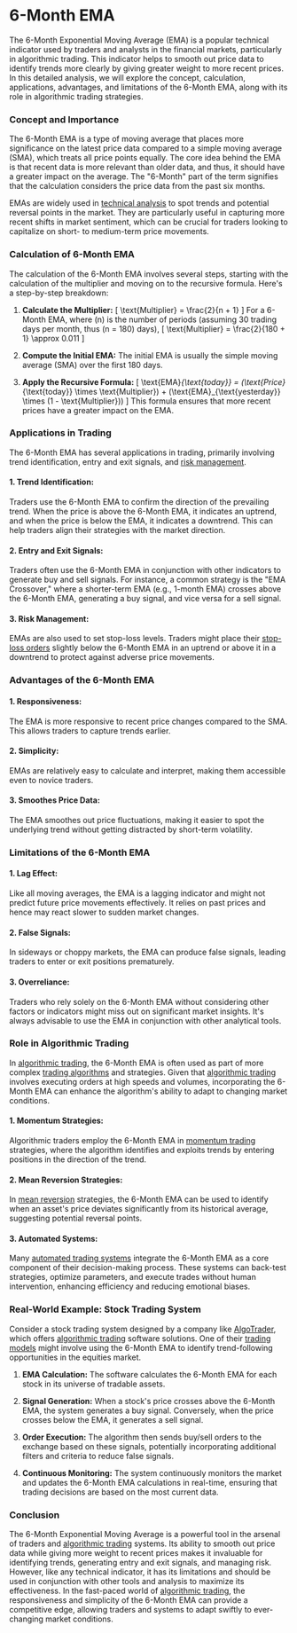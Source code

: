 # 6-Month EMA

The 6-Month Exponential Moving Average (EMA) is a popular technical indicator used by traders and analysts in the financial markets, particularly in algorithmic trading. This indicator helps to smooth out price data to identify trends more clearly by giving greater weight to more recent prices. In this detailed analysis, we will explore the concept, calculation, applications, advantages, and limitations of the 6-Month EMA, along with its role in algorithmic trading strategies.

### Concept and Importance

The 6-Month EMA is a type of moving average that places more significance on the latest price data compared to a simple moving average (SMA), which treats all price points equally. The core idea behind the EMA is that recent data is more relevant than older data, and thus, it should have a greater impact on the average. The "6-Month" part of the term signifies that the calculation considers the price data from the past six months.

EMAs are widely used in [technical analysis](../t/technical_analysis.md) to spot trends and potential reversal points in the market. They are particularly useful in capturing more recent shifts in market sentiment, which can be crucial for traders looking to capitalize on short- to medium-term price movements.

### Calculation of 6-Month EMA

The calculation of the 6-Month EMA involves several steps, starting with the calculation of the multiplier and moving on to the recursive formula. Here's a step-by-step breakdown:

1. **Calculate the Multiplier:**
   \[
   \text{Multiplier} = \frac{2}{n + 1}
   \]
   For a 6-Month EMA, where \(n\) is the number of periods (assuming 30 trading days per month, thus \(n = 180\) days),
   \[
   \text{Multiplier} = \frac{2}{180 + 1} \approx 0.011
   \]

2. **Compute the Initial EMA:**
   The initial EMA is usually the simple moving average (SMA) over the first 180 days.

3. **Apply the Recursive Formula:**
   \[
   \text{EMA}_{\text{today}} = (\text{Price}_{\text{today}} \times \text{Multiplier}) + (\text{EMA}_{\text{yesterday}} \times (1 - \text{Multiplier}))
   \]
   This formula ensures that more recent prices have a greater impact on the EMA.

### Applications in Trading

The 6-Month EMA has several applications in trading, primarily involving trend identification, entry and exit signals, and [risk management](../r/risk_management.md).

#### 1. **Trend Identification:**
Traders use the 6-Month EMA to confirm the direction of the prevailing trend. When the price is above the 6-Month EMA, it indicates an uptrend, and when the price is below the EMA, it indicates a downtrend. This can help traders align their strategies with the market direction.

#### 2. **Entry and Exit Signals:**
Traders often use the 6-Month EMA in conjunction with other indicators to generate buy and sell signals. For instance, a common strategy is the "EMA Crossover," where a shorter-term EMA (e.g., 1-month EMA) crosses above the 6-Month EMA, generating a buy signal, and vice versa for a sell signal.

#### 3. **Risk Management:**
EMAs are also used to set stop-loss levels. Traders might place their [stop-loss orders](../s/stop-loss_orders.md) slightly below the 6-Month EMA in an uptrend or above it in a downtrend to protect against adverse price movements.

### Advantages of the 6-Month EMA

#### 1. **Responsiveness:**
The EMA is more responsive to recent price changes compared to the SMA. This allows traders to capture trends earlier.

#### 2. **Simplicity:**
EMAs are relatively easy to calculate and interpret, making them accessible even to novice traders.

#### 3. **Smoothes Price Data:**
The EMA smoothes out price fluctuations, making it easier to spot the underlying trend without getting distracted by short-term volatility.

### Limitations of the 6-Month EMA

#### 1. **Lag Effect:**
Like all moving averages, the EMA is a lagging indicator and might not predict future price movements effectively. It relies on past prices and hence may react slower to sudden market changes.

#### 2. **False Signals:**
In sideways or choppy markets, the EMA can produce false signals, leading traders to enter or exit positions prematurely.

#### 3. **Overreliance:**
Traders who rely solely on the 6-Month EMA without considering other factors or indicators might miss out on significant market insights. It's always advisable to use the EMA in conjunction with other analytical tools.

### Role in Algorithmic Trading

In [algorithmic trading](../a/algorithmic_trading.md), the 6-Month EMA is often used as part of more complex [trading algorithms](../t/trading_algorithms.md) and strategies. Given that [algorithmic trading](../a/algorithmic_trading.md) involves executing orders at high speeds and volumes, incorporating the 6-Month EMA can enhance the algorithm's ability to adapt to changing market conditions.

#### 1. **Momentum Strategies:**
Algorithmic traders employ the 6-Month EMA in [momentum trading](../m/momentum_trading.md) strategies, where the algorithm identifies and exploits trends by entering positions in the direction of the trend.

#### 2. **Mean Reversion Strategies:**
In [mean reversion](../m/mean_reversion.md) strategies, the 6-Month EMA can be used to identify when an asset's price deviates significantly from its historical average, suggesting potential reversal points.

#### 3. **Automated Systems:**
Many [automated trading systems](../a/automated_trading_systems.md) integrate the 6-Month EMA as a core component of their decision-making process. These systems can back-test strategies, optimize parameters, and execute trades without human intervention, enhancing efficiency and reducing emotional biases.

### Real-World Example: Stock Trading System

Consider a stock trading system designed by a company like [AlgoTrader](https://www.algotrader.com/), which offers [algorithmic trading](../a/algorithmic_trading.md) software solutions. One of their [trading models](../t/trading_models.md) might involve using the 6-Month EMA to identify trend-following opportunities in the equities market.

1. **EMA Calculation:**
   The software calculates the 6-Month EMA for each stock in its universe of tradable assets.

2. **Signal Generation:**
   When a stock's price crosses above the 6-Month EMA, the system generates a buy signal. Conversely, when the price crosses below the EMA, it generates a sell signal.

3. **Order Execution:**
   The algorithm then sends buy/sell orders to the exchange based on these signals, potentially incorporating additional filters and criteria to reduce false signals.

4. **Continuous Monitoring:**
   The system continuously monitors the market and updates the 6-Month EMA calculations in real-time, ensuring that trading decisions are based on the most current data.

### Conclusion

The 6-Month Exponential Moving Average is a powerful tool in the arsenal of traders and [algorithmic trading](../a/algorithmic_trading.md) systems. Its ability to smooth out price data while giving more weight to recent prices makes it invaluable for identifying trends, generating entry and exit signals, and managing risk. However, like any technical indicator, it has its limitations and should be used in conjunction with other tools and analysis to maximize its effectiveness. In the fast-paced world of [algorithmic trading](../a/algorithmic_trading.md), the responsiveness and simplicity of the 6-Month EMA can provide a competitive edge, allowing traders and systems to adapt swiftly to ever-changing market conditions.